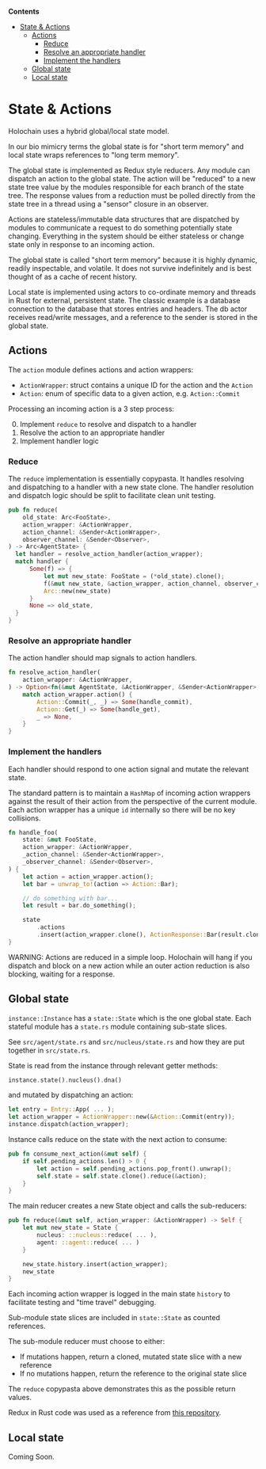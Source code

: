 <!-- START doctoc generated TOC please keep comment here to allow auto update -->
<!-- DON'T EDIT THIS SECTION, INSTEAD RE-RUN doctoc TO UPDATE -->
**Contents**

- [State & Actions](#state--actions)
  - [Actions](#actions)
    - [Reduce](#reduce)
    - [Resolve an appropriate handler](#resolve-an-appropriate-handler)
    - [Implement the handlers](#implement-the-handlers)
  - [Global state](#global-state)
  - [Local state](#local-state)

<!-- END doctoc generated TOC please keep comment here to allow auto update -->

# State & Actions

Holochain uses a hybrid global/local state model.

In our bio mimicry terms the global state is for "short term memory" and local
state wraps references to "long term memory".

The global state is implemented as Redux style reducers. Any module can dispatch
an action to the global state. The action will be "reduced" to a new state tree
value by the modules responsible for each branch of the state tree. The response
values from a reduction must be polled directly from the state tree in a thread
using a "sensor" closure in an observer.

Actions are stateless/immutable data structures that are dispatched by modules
to communicate a request to do something potentially state changing. Everything
in the system should be either stateless or change state only in response to an
incoming action.

The global state is called "short term memory" because it is highly dynamic,
readily inspectable, and volatile. It does not survive indefinitely and is best
thought of as a cache of recent history.

Local state is implemented using actors to co-ordinate memory and threads in
Rust for external, persistent state. The classic example is a database
connection to the database that stores entries and headers. The db actor
receives read/write messages, and a reference to the sender is stored in the
global state.

## Actions

The `action` module defines actions and action wrappers:

- `ActionWrapper`: struct contains a unique ID for the action and the `Action`
- `Action`: enum of specific data to a given action, e.g. `Action::Commit`

Processing an incoming action is a 3 step process:

0. Implement `reduce` to resolve and dispatch to a handler
0. Resolve the action to an appropriate handler
0. Implement handler logic

### Reduce

The `reduce` implementation is essentially copypasta. It handles resolving and
dispatching to a handler with a new state clone. The handler resolution and
dispatch logic should be split to facilitate clean unit testing.

```rust
pub fn reduce(
    old_state: Arc<FooState>,
    action_wrapper: &ActionWrapper,
    action_channel: &Sender<ActionWrapper>,
    observer_channel: &Sender<Observer>,
) -> Arc<AgentState> {
  let handler = resolve_action_handler(action_wrapper);
  match handler {
      Some(f) => {
          let mut new_state: FooState = (*old_state).clone();
          f(&mut new_state, &action_wrapper, action_channel, observer_channel);
          Arc::new(new_state)
      }
      None => old_state,
  }
}
```

### Resolve an appropriate handler

The action handler should map signals to action handlers.

```rust
fn resolve_action_handler(
    action_wrapper: &ActionWrapper,
) -> Option<fn(&mut AgentState, &ActionWrapper, &Sender<ActionWrapper>, &Sender<Observer>)> {
    match action_wrapper.action() {
        Action::Commit(_, _) => Some(handle_commit),
        Action::Get(_) => Some(handle_get),
        _ => None,
    }
}
```

### Implement the handlers

Each handler should respond to one action signal and mutate the relevant state.

The standard pattern is to maintain a `HashMap` of incoming action wrappers
against the result of their action from the perspective of the current module.
Each action wrapper has a unique `id` internally so there will be no key
collisions.

```rust
fn handle_foo(
    state: &mut FooState,
    action_wrapper: &ActionWrapper,
    _action_channel: &Sender<ActionWrapper>,
    _observer_channel: &Sender<Observer>,
) {
    let action = action_wrapper.action();
    let bar = unwrap_to!(action => Action::Bar);

    // do something with bar...
    let result = bar.do_something();

    state
        .actions
        .insert(action_wrapper.clone(), ActionResponse::Bar(result.clone()));
}
```

WARNING: Actions are reduced in a simple loop. Holochain will hang if you
dispatch and block on a new action while an outer action reduction is also
blocking, waiting for a response.

## Global state

`instance::Instance` has a `state::State` which is the one global state. Each
stateful module has a `state.rs` module containing sub-state slices.

See `src/agent/state.rs` and `src/nucleus/state.rs` and how they are put
together in `src/state.rs`.

State is read from the instance through relevant getter methods:

```rust
instance.state().nucleus().dna()
```

and mutated by dispatching an action:

```rust
let entry = Entry::App( ... );
let action_wrapper = ActionWrapper::new(&Action::Commit(entry));
instance.dispatch(action_wrapper);
```

Instance calls reduce on the state with the next action to consume:

```rust
pub fn consume_next_action(&mut self) {
    if self.pending_actions.len() > 0 {
        let action = self.pending_actions.pop_front().unwrap();
        self.state = self.state.clone().reduce(&action);
    }
}
```

The main reducer creates a new State object and calls the sub-reducers:

```rust
pub fn reduce(&mut self, action_wrapper: &ActionWrapper) -> Self {
    let mut new_state = State {
        nucleus: ::nucleus::reduce( ... ),
        agent: ::agent::reduce( ... )
    }

    new_state.history.insert(action_wrapper);
    new_state
}
```

Each incoming action wrapper is logged in the main state `history` to facilitate
testing and "time travel" debugging.

Sub-module state slices are included in `state::State` as counted references.

The sub-module reducer must choose to either:

- If mutations happen, return a cloned, mutated state slice with a new reference
- If no mutations happen, return the reference to the original state slice

The `reduce` copypasta above demonstrates this as the possible return values.

Redux in Rust code was used as a reference from [this repository](https://github.com/rust-redux/rust-redux).

## Local state

Coming Soon.
